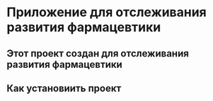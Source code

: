 # Приложение для отслеживания развития фармацевтики
## Этот проект создан для отслеживания развития фармацевтики
## Как установиить проект

